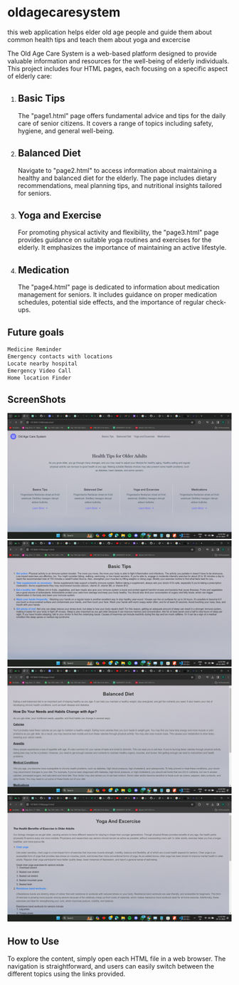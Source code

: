 # oldagecaresystem
this web application helps elder old age people and guide them about common health tips and teach them about yoga and excercise


The Old Age Care System is a web-based platform designed to provide valuable information and resources for the well-being of elderly individuals. This project includes four HTML pages, each focusing on a specific aspect of elderly care:

1. ## Basic Tips
   The "page1.html" page offers fundamental advice and tips for the daily care of senior citizens. It covers a range of topics including safety, hygiene, and general well-being.

2. ## Balanced Diet
   Navigate to "page2.html" to access information about maintaining a healthy and balanced diet for the elderly. The page includes dietary recommendations, meal planning tips, and nutritional insights tailored for seniors.

3. ## Yoga and Exercise
   For promoting physical activity and flexibility, the "page3.html" page provides guidance on suitable yoga routines and exercises for the elderly. It emphasizes the importance of maintaining an active lifestyle.

4. ## Medication
   The "page4.html" page is dedicated to information about medication management for seniors. It includes guidance on proper medication schedules, potential side effects, and the importance of regular check-ups.

## Future goals
    Medicine Reminder
    Emergency contacts with locations
    Locate nearby hospital
    Emergency Video Call
    Home location Finder
## ScreenShots
![Alt text](<Screenshot (198)-1.png>)
![Alt text](<Screenshot (199).png>)
![Alt text](<Screenshot (200).png>)
![Alt text](image.png)
## How to Use
To explore the content, simply open each HTML file in a web browser. The navigation is straightforward, and users can easily switch between the different topics using the links provided.


